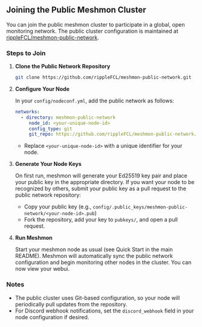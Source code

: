 
## Joining the Public Meshmon Cluster

You can join the public meshmon cluster to participate in a global, open monitoring network. The public cluster configuration is maintained at [rippleFCL/meshmon-public-network](https://github.com/rippleFCL/meshmon-public-network).

### Steps to Join

1. **Clone the Public Network Repository**

	```bash
	git clone https://github.com/rippleFCL/meshmon-public-network.git
	```

2. **Configure Your Node**

	In your `config/nodeconf.yml`, add the public network as follows:

	```yaml
	networks:
	  - directory: meshmon-public-network
		 node_id: <your-unique-node-id>
		 config_type: git
		 git_repo: https://github.com/rippleFCL/meshmon-public-network.git
	```

	- Replace `<your-unique-node-id>` with a unique identifier for your node.

3. **Generate Your Node Keys**

	On first run, meshmon will generate your Ed25519 key pair and place your public key in the appropriate directory. If you want your node to be recognized by others, submit your public key as a pull request to the public network repository:

	- Copy your public key (e.g., `config/.public_keys/meshmon-public-network/<your-node-id>.pub`)
	- Fork the repository, add your key to `pubkeys/`, and open a pull request.

4. **Run Meshmon**

	Start your meshmon node as usual (see Quick Start in the main README). Meshmon will automatically sync the public network configuration and begin monitoring other nodes in the cluster. You can now view your webui.

### Notes

- The public cluster uses Git-based configuration, so your node will periodically pull updates from the repository.
- For Discord webhook notifications, set the `discord_webhook` field in your node configuration if desired.
